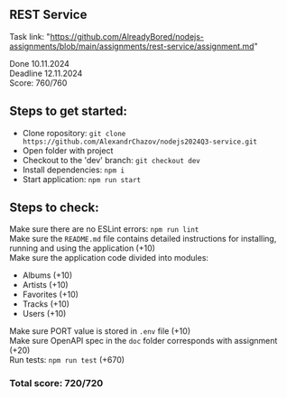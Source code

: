 ## REST Service

Task link: "https://github.com/AlreadyBored/nodejs-assignments/blob/main/assignments/rest-service/assignment.md"

Done 10.11.2024 \
Deadline 12.11.2024 \
Score: 760/760

## Steps to get started:
- Clone ropository: `git clone https://github.com/AlexandrChazov/nodejs2024Q3-service.git`
- Open folder with project
- Checkout to the 'dev' branch: `git checkout dev`
- Install dependencies: `npm i`
- Start application: `npm run start`

## Steps to check:
Make sure there are no ESLint errors: `npm run lint` \
Make sure the `README.md` file contains detailed instructions for installing, running and using the application (+10) \
Make sure the application code divided into modules:

- Albums (+10)
- Artists (+10)
- Favorites (+10)
- Tracks (+10)
- Users (+10)

Make sure PORT value is stored in `.env` file (+10) \
Make sure OpenAPI spec in the `doc` folder corresponds with assignment (+20) \
Run tests: `npm run test` (+670)

### Total score: 720/720
